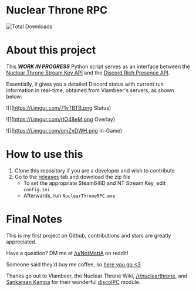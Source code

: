# Nuclear Throne RPC

![](https://img.shields.io/github/downloads/MattAlp/Nuclear-Throne-RPC/total.svg "Total Downloads")


About this project
======
This **_WORK IN PROGRESS_** Python script serves as an interface between the [Nuclear Throne Stream Key API](http://nuclearthrone.com/streamkey/) and the [Discord Rich Presence API](https://discordapp.com/rich-presence).

Essentially, it gives you a detailed Discord status with current run information in real-time, obtained from Vlambeer's servers, as shown below:

![](https://i.imgur.com/71vTBTB.png Status)

![](https://i.imgur.com/rIO48eM.png Overlay)

![](https://i.imgur.com/omZvDWH.png In-Game)

How to use this
======

1. Clone this repository if you are a developer and wish to contribute 
2. Go to the [releases](https://github.com/MattAlp/Nuclear-Throne-RPC/releases/tag/v.10) tab and download the zip file
    * To set the appropriate Steam64ID and NT Stream Key, edit ```config.ini```
    * Afterwards, run ```NuclearThroneRPC.exe```

Final Notes
======
This is my first project on Github, contributions and stars are greatly appreciated.

Have a question? DM me at [/u/NotMattA](https://reddit.com/u/NotMattA) on reddit!

Someone said they'd buy me coffee, so [here you go <3](https://paypal.me/MattAlp)

Thanks go out to Vlambeer, the Nuclear Throne Wiki, [/r/nuclearthrone](https://reddit.com/r/nuclearthrone), and [Sankarsan Kampa](https://github.com/k3rn31p4nic) for their wonderful [discoIPC](https://github.com/k3rn31p4nic/discoIPC) module.
